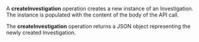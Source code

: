A **createInvestigation** operation creates a new instance of an Investigation. The
instance is populated with the content of the body of the API call.

The **createInvestigation** operation returns a JSON object representing the newly
created Investigation.

